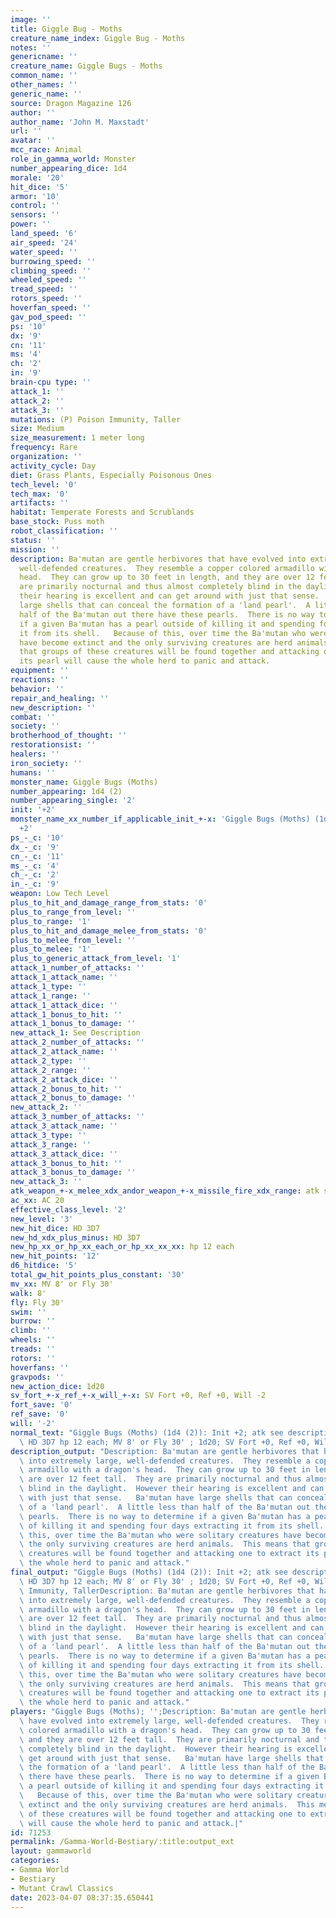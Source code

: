 ```yaml
---
image: ''
title: Giggle Bug - Moths
creature_name_index: Giggle Bug - Moths
notes: ''
genericname: ''
creature_name: Giggle Bugs - Moths
common_name: ''
other_names: ''
generic_name: ''
source: Dragon Magazine 126
author: ''
author_name: 'John M. Maxstadt'
url: ''
avatar: ''
mcc_race: Animal
role_in_gamma_world: Monster
number_appearing_dice: 1d4
morale: '20'
hit_dice: '5'
armor: '10'
control: ''
sensors: ''
power: ''
land_speed: '6'
air_speed: '24'
water_speed: ''
burrowing_speed: ''
climbing_speed: ''
wheeled_speed: ''
tread_speed: ''
rotors_speed: ''
hoverfan_speed: ''
gav_pod_speed: ''
ps: '10'
dx: '9'
cn: '11'
ms: '4'
ch: '2'
in: '9'
brain-cpu type: ''
attack_1: ''
attack_2: ''
attack_3: ''
mutations: (P) Poison Immunity, Taller
size: Medium
size_measurement: 1 meter long
frequency: Rare
organization: ''
activity_cycle: Day
diet: Grass Plants, Especially Poisonous Ones
tech_level: '0'
tech_max: '0'
artifacts: ''
habitat: Temperate Forests and Scrublands
base_stock: Puss moth
robot_classification: ''
status: ''
mission: ''
description: Ba'mutan are gentle herbivores that have evolved into extremely large,
  well-defended creatures.  They resemble a copper colored armadillo with a dragon's
  head.  They can grow up to 30 feet in length, and they are over 12 feet tall.  They
  are primarily nocturnal and thus almost completely blind in the daylight.  However
  their hearing is excellent and can get around with just that sense.   Ba'mutan have
  large shells that can conceal the formation of a 'land pearl'.  A little less than
  half of the Ba'mutan out there have these pearls.  There is no way to determine
  if a given Ba'mutan has a pearl outside of killing it and spending four days extracting
  it from its shell.   Because of this, over time the Ba'mutan who were solitary creatures
  have become extinct and the only surviving creatures are herd animals.  This means
  that groups of these creatures will be found together and attacking one to extract
  its pearl will cause the whole herd to panic and attack.
equipment: ''
reactions: ''
behavior: ''
repair_and_healing: ''
new_description: ''
combat: ''
society: ''
brotherhood_of_thought: ''
restorationsist: ''
healers: ''
iron_society: ''
humans: ''
monster_name: Giggle Bugs (Moths)
number_appearing: 1d4 (2)
number_appearing_single: '2'
init: '+2'
monster_name_xx_number_if_applicable_init_+-x: 'Giggle Bugs (Moths) (1d4 (2)): Init
  +2'
ps_-_c: '10'
dx_-_c: '9'
cn_-_c: '11'
ms_-_c: '4'
ch_-_c: '2'
in_-_c: '9'
weapon: Low Tech Level
plus_to_hit_and_damage_range_from_stats: '0'
plus_to_range_from_level: ''
plus_to_range: '1'
plus_to_hit_and_damage_melee_from_stats: '0'
plus_to_melee_from_level: ''
plus_to_melee: '1'
plus_to_generic_attack_from_level: '1'
attack_1_number_of_attacks: ''
attack_1_attack_name: ''
attack_1_type: ''
attack_1_range: ''
attack_1_attack_dice: ''
attack_1_bonus_to_hit: ''
attack_1_bonus_to_damage: ''
new_attack_1: See Description
attack_2_number_of_attacks: ''
attack_2_attack_name: ''
attack_2_type: ''
attack_2_range: ''
attack_2_attack_dice: ''
attack_2_bonus_to_hit: ''
attack_2_bonus_to_damage: ''
new_attack_2: ''
attack_3_number_of_attacks: ''
attack_3_attack_name: ''
attack_3_type: ''
attack_3_range: ''
attack_3_attack_dice: ''
attack_3_bonus_to_hit: ''
attack_3_bonus_to_damage: ''
new_attack_3: ''
atk_weapon_+-x_melee_xdx_andor_weapon_+-x_missile_fire_xdx_range: atk see description
ac_xx: AC 20
effective_class_level: '2'
new_level: '3'
new_hit_dice: HD 3D7
new_hd_xdx_plus_minus: HD 3D7
new_hp_xx_or_hp_xx_each_or_hp_xx_xx_xx: hp 12 each
new_hit_points: '12'
d6_hitdice: '5'
total_gw_hit_points_plus_constant: '30'
mv_xx: MV 8' or Fly 30'
walk: 8'
fly: Fly 30'
swim: ''
burrow: ''
climb: ''
wheels: ''
treads: ''
rotors: ''
hoverfans: ''
gravpods: ''
new_action_dice: 1d20
sv_fort_+-x_ref_+-x_will_+-x: SV Fort +0, Ref +0, Will -2
fort_save: '0'
ref_save: '0'
will: '-2'
normal_text: "Giggle Bugs (Moths) (1d4 (2)): Init +2; atk see description; AC 20;\
  \ HD 3D7 hp 12 each; MV 8' or Fly 30' ; 1d20; SV Fort +0, Ref +0, Will -2"
description_output: "Description: Ba'mutan are gentle herbivores that have evolved\
  \ into extremely large, well-defended creatures.  They resemble a copper colored\
  \ armadillo with a dragon's head.  They can grow up to 30 feet in length, and they\
  \ are over 12 feet tall.  They are primarily nocturnal and thus almost completely\
  \ blind in the daylight.  However their hearing is excellent and can get around\
  \ with just that sense.   Ba'mutan have large shells that can conceal the formation\
  \ of a 'land pearl'.  A little less than half of the Ba'mutan out there have these\
  \ pearls.  There is no way to determine if a given Ba'mutan has a pearl outside\
  \ of killing it and spending four days extracting it from its shell.   Because of\
  \ this, over time the Ba'mutan who were solitary creatures have become extinct and\
  \ the only surviving creatures are herd animals.  This means that groups of these\
  \ creatures will be found together and attacking one to extract its pearl will cause\
  \ the whole herd to panic and attack."
final_output: "Giggle Bugs (Moths) (1d4 (2)): Init +2; atk see description; AC 20;\
  \ HD 3D7 hp 12 each; MV 8' or Fly 30' ; 1d20; SV Fort +0, Ref +0, Will -2(P) Poison\
  \ Immunity, TallerDescription: Ba'mutan are gentle herbivores that have evolved\
  \ into extremely large, well-defended creatures.  They resemble a copper colored\
  \ armadillo with a dragon's head.  They can grow up to 30 feet in length, and they\
  \ are over 12 feet tall.  They are primarily nocturnal and thus almost completely\
  \ blind in the daylight.  However their hearing is excellent and can get around\
  \ with just that sense.   Ba'mutan have large shells that can conceal the formation\
  \ of a 'land pearl'.  A little less than half of the Ba'mutan out there have these\
  \ pearls.  There is no way to determine if a given Ba'mutan has a pearl outside\
  \ of killing it and spending four days extracting it from its shell.   Because of\
  \ this, over time the Ba'mutan who were solitary creatures have become extinct and\
  \ the only surviving creatures are herd animals.  This means that groups of these\
  \ creatures will be found together and attacking one to extract its pearl will cause\
  \ the whole herd to panic and attack."
players: "Giggle Bugs (Moths); '';Description: Ba'mutan are gentle herbivores that\
  \ have evolved into extremely large, well-defended creatures.  They resemble a copper\
  \ colored armadillo with a dragon's head.  They can grow up to 30 feet in length,\
  \ and they are over 12 feet tall.  They are primarily nocturnal and thus almost\
  \ completely blind in the daylight.  However their hearing is excellent and can\
  \ get around with just that sense.   Ba'mutan have large shells that can conceal\
  \ the formation of a 'land pearl'.  A little less than half of the Ba'mutan out\
  \ there have these pearls.  There is no way to determine if a given Ba'mutan has\
  \ a pearl outside of killing it and spending four days extracting it from its shell.\
  \   Because of this, over time the Ba'mutan who were solitary creatures have become\
  \ extinct and the only surviving creatures are herd animals.  This means that groups\
  \ of these creatures will be found together and attacking one to extract its pearl\
  \ will cause the whole herd to panic and attack.|"
id: 71253
permalink: /Gamma-World-Bestiary/:title:output_ext
layout: gammaworld
categories:
- Gamma World
- Bestiary
- Mutant Crawl Classics
date: 2023-04-07 08:37:35.650441
---
```


